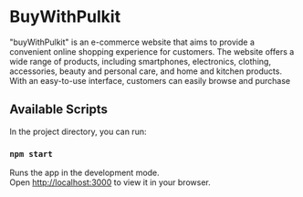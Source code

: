 # BuyWithPulkit

"buyWithPulkit" is an e-commerce website that aims to provide a convenient online shopping experience for customers. The website offers a wide range of products, including smartphones, electronics, clothing, accessories, beauty and personal care, and home and kitchen products. With an easy-to-use interface, customers can easily browse and purchase 

## Available Scripts

In the project directory, you can run:

### `npm start`

Runs the app in the development mode.\
Open [http://localhost:3000](http://localhost:3000) to view it in your browser.
